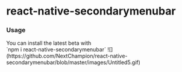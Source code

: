 # react-native-secondarymenubar
<h3> Usage </h3>
You can install the latest beta with </br> 
`npm i react-native-secondarymenubar`
![](https://github.com/NextChampion/react-native-secondarymenubar/blob/master/images/Untitled5.gif)
